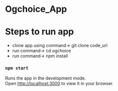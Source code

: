 # Ogchoice_App

# Steps to run app
- clone app using command-> git clone code_url
- run command-> cd ogchoice
- run command-> npm install
### `npm start`

Runs the app in the development mode.\
Open [http://localhost:3000](http://localhost:3000) to view it in your browser.


